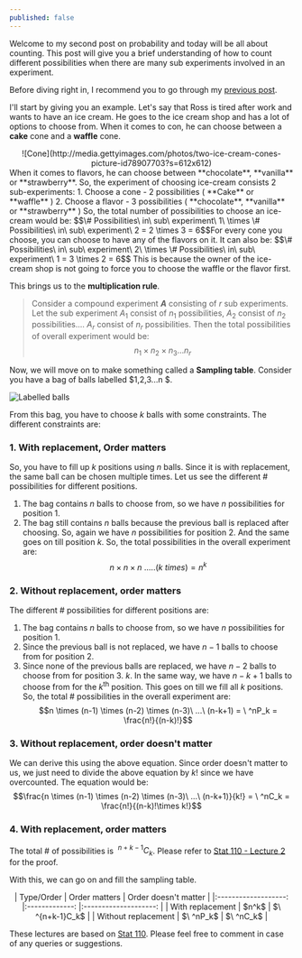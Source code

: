 ```yaml
---
published: false
---
```

Welcome to my second post on probability and today will be all about counting. This post will give you a brief understanding of how to count different possibilities when there are many sub experiments involved in an experiment.

<!--more-->
Before diving right in, I recommend you to go through my <a href="https://basanthjenuhb.github.io/2017/07/19/Probability-1.-Introduction/" target="_blank">previous post</a>.

I'll start by giving you an example. Let's say that Ross is tired after work and wants to have an ice cream. He goes to the ice cream shop and has a lot of options to choose from. When it comes to con, he can choose between a **cake** cone and a **waffle** cone.
<center>![Cone](http://media.gettyimages.com/photos/two-ice-cream-cones-picture-id78907703?s=612x612)</center>
When it comes to flavors, he can choose between **chocolate**, **vanilla** or **strawberry**. So, the experiment of choosing ice-cream consists 2 sub-experiments:
1. Choose a cone - 2 possibilities ( **Cake** or **waffle** )
2.  Choose a flavor - 3 possibilities ( **chocolate**, **vanilla** or **strawberry** )
So, the total number of possibilities to choose an ice-cream would be: 
$$\# Possibilities\ in\ sub\ experiment\ 1\  \times \# Possibilities\ in\ sub\ experiment\ 2 = 2 \times 3 = 6$$For every cone you choose, you can choose to have any of the flavors on it. It can also be:
$$\# Possibilities\ in\ sub\ experiment\ 2\  \times \# Possibilities\ in\ sub\ experiment\ 1 = 3 \times 2 = 6$$ This is because the owner of the ice-cream shop is not going to force you to choose the waffle or the flavor first.

This brings us to the **multiplication rule**.

> Consider a compound experiment **$A$** consisting of $r$ sub experiments. Let the sub experiment $A_1$ consist of $n_1$ possibilities, $A_2$ consist of $n_2$ possibilities.... $A_r$ consist of $n_r$ possibilities. Then the total possibilities of overall experiment would be:
> $$n_1 \times n_2 \times n_3 ... n_r$$

Now, we will move on to make something called a **Sampling table**. Consider you have a bag of balls labelled $1,2,3...n $.

![Labelled balls](https://image.shutterstock.com/z/stock-photo-isolated-colored-pool-balls-numbers-to-and-zero-ball-77575132.jpg)

From this bag, you have to choose $k$ balls with some constraints. The different constraints are:
### **1. With replacement, Order matters**
So, you have to fill up $k$ positions using $n$ balls. Since it is with replacement, the same ball can be chosen multiple times. Let us see the different $\#$ possibilities for different positions.
1. The bag contains $n$ balls to choose from, so we have $n$ possibilities for position 1.
2. The bag still contains $n$ balls because the previous ball is replaced after choosing. So, again we have $n$ possibilities for position 2.
And the same goes on till position $k$. So, the total possibilities in the overall experiment are:
$$n \times n \times n \ .....(k\ times) = n^k$$

### **2. Without replacement, order matters**
The different $\#$ possibilities for different positions are:
1. The bag contains $n$ balls to choose from, so we have $n$ possibilities for position 1.
2. Since the previous ball is not replaced, we have $n-1$ balls to choose from for position 2.
3. Since none of the previous balls are replaced, we have $n-2$ balls to choose from for position 3.
$k$. In the same way, we have $n-k+1$ balls to choose from for the $k^{\textrm{th}}$ position.
This goes on till we fill all $k$ positions. So, the total $\#$ possibilities in the overall experiment are:
$$n \times (n-1) \times (n-2) \times (n-3)\ ...\ (n-k+1) = \ ^nP_k = \frac{n!}{(n-k)!}$$
### **3. Without replacement, order doesn't matter**
We can derive this using the above equation. Since order doesn't matter to us, we just need to divide the above equation by $k!$ since we have overcounted. The equation would be:
$$\frac{n \times (n-1) \times (n-2) \times (n-3)\ ...\ (n-k+1)}{k!} = \ ^nC_k = \frac{n!}{(n-k)!\times k!}$$

### **4. With replacement, order matters**
The total $\#$ of possibilities is $\ ^{n+k-1}C_k$. Please refer to <a href="https://youtu.be/FJd_1H3rZGg?list=PL2SOU6wwxB0uwwH80KTQ6ht66KWxbzTIo&t=706" target="_blank">Stat 110 - Lecture 2</a> for the proof.

With this, we can go on and fill the sampling table.
<center><div>
|      Type/Order     	| Order matters 	| Order doesn't matter 	|
|:-------------------:	|:-------------:	|:--------------------:	|
|   With replacement  	|     $n^k$     	|    $\ ^{n+k-1}C_k$   	|
| Without replacement 	|   $\ ^nP_k$   	|       $\ ^nC_k$      	|
</div></center>

These lectures are based on [Stat 110](https://www.youtube.com/watch?v=KbB0FjPg0mw&list=PL2SOU6wwxB0uwwH80KTQ6ht66KWxbzTIo). Please feel free to comment in case of any queries or suggestions.
